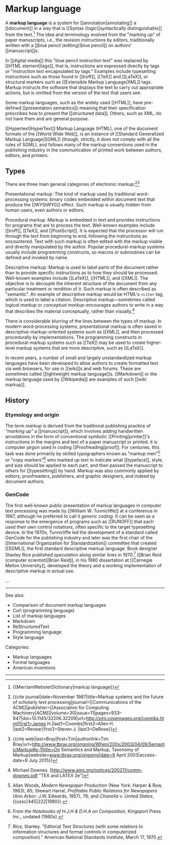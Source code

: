 # Markup language #


A **markup language** is a system for [[annotation|annotating]] a [[document]]
in a way that is [[Syntax (logic)|syntactically distinguishable]] from the
text.[^1] The idea and terminology
evolved from the "marking up" of paper manuscripts, i.e., the revision
instructions by editors, traditionally written with a [[blue pencil (editing)|blue pencil]]
on authors' [[manuscript]]s.

In [[digital media]] this "blue pencil instruction text" was replaced by
[[HTML element|tags]], that is, instructions are expressed directly by tags or
"instruction text encapsulated by tags." Examples include typesetting instructions
such as those found in [[troff]], [[TeX]] and [[LaTeX]], or structural markers
such as [[Extensible Markup Language|XML]] tags. Markup instructs the software
that displays the text to carry out appropriate actions, but is omitted from
the version of the text that users see.

Some markup languages, such as the widely used [[HTML]], have pre-defined
[[presentation semantics]]-meaning that their specification prescribes how
to present the [[structured data]]. Others, such as XML, do not have
them and are general purpose.

[[Hypertext|HyperText]] Markup Language (HTML), one of the document formats
of the [[World Wide Web]], is an instance of [[Standard Generalized Markup Language|SGML]]
(though, strictly, it does not comply with all the rules of SGML),
and follows many of the markup conventions used in the publishing industry
in the communication of printed work between authors, editors, and printers.

## Types ##

There are three main general categories of electronic markup:[^2][^3]

Presentational markup
:The kind of markup used by traditional word-processing systems: binary codes embedded within
document text that produce the [[WYSIWYG]] effect. Such markup is usually hidden from human
users, even authors or editors.

Procedural markup
:Markup is embedded in text and provides instructions for programs that are to process the text.
Well-known examples include [[troff]], [[TeX]], and [[PostScript]]. It is expected that the
processor will run through the text from beginning to end, following the instructions as
encountered. Text with such markup is often edited with the markup visible and directly
manipulated by the author. Popular procedural-markup systems usually include programming
constructs, so macros or subroutines can be defined and invoked by name.

Descriptive markup
:Markup is used to label parts of the document rather than to provide specific instructions as to
how they should be processed. Well-known examples include [[LaTeX]], [[HTML]], and [[XML]]. The
objective is to decouple the inherent structure of the document from any particular treatment or
rendition of it. Such markup is often described as "semantic". An example of descriptive markup
would be HTML's `<cite>` tag, which is used to label a citation. Descriptive markup—sometimes
called _logical markup_ or _conceptual markup_-encourages authors to write in a way that
describes the material conceptually, rather than visually.[^4]

There is considerable blurring of the lines between the types of markup.
In modern word-processing systems, presentational markup is often saved in
descriptive-markup-oriented systems such as [[XML]], and then processed procedurally
by implementations. The programming constructs in procedural-markup systems such as
[[TeX]] may be used to create higher-level markup systems that are more descriptive,
such as [[LaTeX]].

In recent years, a number of small and largely unstandardized markup languages
have been developed to allow authors to create formatted text via web browsers,
for use in [[wiki]]s and web forums. These are sometimes called [[lightweight markup language]]s.
[[Markdown]] or the markup language used by [[Wikipedia]] are examples of such [[wiki markup]].

## History ##

### Etymology and origin ###

The term _markup_ is derived from the traditional publishing practice of _"marking up"_
a [[manuscript]], which involves adding handwritten annotations in the form of conventional
symbolic [[Printing|printer]]'s instructions in the margins and text of a paper manuscript or printed.
it is computer jargon used in coding [[Proofreading|proof]]. For centuries, this task was done
primarily by skilled typographers known as "markup men"[^5]
or "copy markers"[^6]
who marked up text to indicate what [[typeface]], style, and size should be applied to each part, and then passed the manuscript to others for [[typesetting]] by hand. Markup was also commonly applied by editors, proofreaders, publishers, and graphic designers, and indeed by document authors.

### GenCode ###

The first well-known public presentation of markup languages in computer text processing was made
by [[William W. Tunnicliffe]] at a conference in 1967, although he preferred to call it _generic coding._
It can be seen as a response to the emergence of programs such as [[RUNOFF]] that each used their
own control notations, often specific to the target typesetting device. In the 1970s, Tunnicliffe
led the development of a standard called GenCode for the publishing industry and later was the
first chair of the [[International Organization for Standardization]] committee that created
[[SGML]], the first standard descriptive markup language. Book designer Stanley Rice published
speculation along similar lines in 1970.[^7]
[[Brian Reid (computer scientist)|Brian Reid]], in his 1980 dissertation at
[[Carnegie Mellon University]], developed the theory and a working implementation
of descriptive markup in actual use.


...



---
See also:
  - Comparison of document markup languages
  - Curl (programming language)
  - List of markup languages
  - Markdown
  - ReStructuredText
  - Programming language
  - Style language

Categories:
  - Markup languages
  - Formal languages
  - American inventions
---



[^1]: {{MerriamWebsterDictionary|markup language}}
[^2]: {{cite journal|date=November 1987|title=Markup systems and the future of scholarly text processing|journal=[[Communications of the ACM]]|publisher=[[Association for Computing Machinery|ACM]]|volume=30|issue=11|pages=933–947|doi=10.1145/32206.32209|url=http://xml.coverpages.org/coombs.html|first1=James H.|last1=Coombs|first2=Allen H. |last2=Renear|first3=Steven J. |last3=DeRose}}
[^3]: {{cite web|last=Bray|first=Tim|authorlink=Tim Bray|url=http://www.tbray.org/ongoing/When/200x/2003/04/09/SemanticMarkup#p-1|title=On Semantics and Markup, Taxonomy of Markup|website=www.tbray.org/ongoing|date=9 April 2003|access-date=9 July 2015}}
[^4]: Michael Downes. [http://www.ams.org/notices/200211/comm-downes.pdf "TEX and LATEX 2e"]
[^5]: Allan Woods, _Modern Newspaper Production_ (New York: Harper & Row, 1963), 85; Stewart Harral, _Profitable Public Relations for Newspapers_ (Ann Arbor: J.W. Edwards, 1957), 76; and _Chiarella v. United States_, {{ussc|445|222|1980}}.
[^6]: _From the Notebooks of H.J.H & D.H.A on Composition_, Kingsport Press Inc., undated (1960s).
[^7]: Rice, Stanley. "Editorial Text Structures (with some relations to information structures and format controls in computerized composition)." American National Standards Institute, March 17, 1970.
